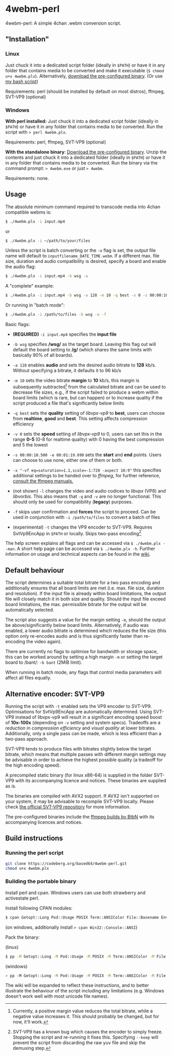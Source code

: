 # 4webm-perl

4webm-perl: A simple 4chan .webm conversion script.

## "Installation"

### Linux

Just chuck it into a dedicated script folder (ideally in `$PATH`) or have it in any folder that contains media to be converted and make it executable (`$ chmod u+x 4webm.plx`). Alternatively, [download the pre-configured binary](https://codeberg.org/based64/4webm-perl/releases). (Or use [my bash script](https://www.codeberg.org/based64/4webm "4webm-bash"))

Requirements: perl (should be installed by default on most distros), ffmpeg, SVT-VP9 (optional)

### Windows

**With perl installed:** Just chuck it into a dedicated script folder (ideally in `$PATH`) or have it in any folder that contains media to be converted. Run the script with `> perl 4webm.plx`.

Requirements: perl, ffmpeg, SVT-VP9 (optional)

**With the standalone binary**: [Download the pre-configured binary](https://codeberg.org/based64/4webm-perl/releases). Unzip the contents and just chuck it into a dedicated folder (ideally in `$PATH`) or have it in any folder that contains media to be converted. Run the binary via the command prompt: `> 4webm.exe` or just `> 4webm`.

Requirements: none.

## Usage

The absolute minimum command required to transcode media into 4chan compatible webms is:

```bash
$ ./4webm.plx -i input.mp4
```
or
```bash
$ ./4webm.plx -i ~/path/to/your/files
```
Unless the script is batch converting or the `-o` flag is set, the output file name will default to `inputfilename_DATE_TIME.webm`. If a different max. file size, duration and audio compatibility is desired, specify a board and enable the audio flag:

```bash
$ ./4webm.plx -i input.mp4 -b wsg -a
```
A "complete" example:

```bash
$ ./4webm.plx -i input.mp4 -b wsg -a 128 -m 10 -q best -v 0 -s 00:00:10.500 -e 00:01:19.690 -x "-vf eq=saturation=1.1,scale=-1:720 -aspect 16:9"
```

Or running in "batch mode":

```bash
$ ./4webm.plx -i /path/to/files -b wsg -a -f
```

Basic flags:
* **(REQUIRED)** `-i input.mp4` specifies the **input file**
* `-b wsg` specifies **/wsg/** as the target board. Leaving this flag out will default the board setting to **/g/** (which shares the same limits with basically 90% of all boards).
* `-a 128` enables **audio** and sets the desired audio bitrate to **128** kb/s. Without specifying a bitrate, it defaults it to 96 kb/s
* `-m 10` sets the video bitrate **margin** to **10** kb/s, this margin is subsequently subtracted[^1] from the calculated bitrate and can be used to decrease file sizes, e.g., if the script failed to produce a webm within board limits (which is rare, but can happen) or to increase quality if the script produced a file that's significantly below limits
* `-q best` sets the **quality** setting of *libvpx-vp9* to **best**, users can choose from **realtime**, **good** and **best**. This setting affects compression efficiency
* `-v 0` sets the **speed** setting of *libvpx-vp9* to 0, users can set this in the range **0-5** (0-8 for realtime quality) with 0 having the best compression and 5 the lowest
* `-s 00:00:10.500 -e 00:01:19.690` sets the **start** and **end** points. Users can choose to use none, either one of them or both.
* `-x "-vf eq=saturation=1.1,scale=-1:720 -aspect 16:9"` this specifies additional settings to be handed over to *ffmpeg*, for further reference, [consult the ffmpeg manuals.](https://trac.ffmpeg.org/wiki "ffmpeg documentation")

* (not shown) `-l` changes the video and audio codices to *libvpx* (VP8) and *libvorbis*. This also means that `-q` and `-v` are no longer functional. This should only be used for compatibility (**legacy**) purposes.

* `-f` skips user confirmation and **forces** the script to proceed. Can be used in conjunction with `-i /path/to/files` to convert a batch of files

* (experimental) `-t` changes the VP9 encoder to SVT-VP9. Requires SvtVp9EncApp in `$PATH` or locally. Skips two-pass encoding[^2]

The help screen explains all flags and can be accessed via `$ ./4webm.plx --man`. A short help page can be accessed via `$ ./4webm.plx -h`. Further information on usage and technical aspects can be found in the [wiki](https://codeberg.org/based64/4webm-perl/wiki/Home).

## Default behaviour

The script determines a suitable total bitrate for a two pass encoding and additionally ensures that all board limits are met (i.e. max. file size, duration and resolution). If the input file is already within board limitations, the output file will closely match it in both size and quality. Should the input file exceed board limitations, the max. permissible bitrate for the output will be automatically selected.

The script also suggests a value for the margin setting `-m`, should the output be above/significantly below board limits. Alternatively, if audio was enabled, a lower audio bitrate is determined which reduces the file size (this option only re-encodes audio and is thus significantly faster than re-encoding the video again). 

There are currently no flags to optimise for bandwidth or storage space, this can be worked around by setting a high margin `-m` or setting the target board to /bant/: `-b bant` (2MiB limit).

When running in batch mode, any flags that control media parameters will affect all files equally.

## Alternative encoder: SVT-VP9

Running the script with `-t` enabled sets the VP9 encoder to SVT-VP9. Optimisations for SvtVp9EncApp are automatically determined. Using SVT-VP9 instead of libvpx-vp9 will result in a significant encoding speed boost of **10x-100x** (depending on `-v` setting and system specs). Tradeoffs are a *reduction* in *compression efficiency* and *visual quality* at lower bitrates. Additionally, only a single pass can be made, which is less efficient than a two-pass approach.

SVT-VP9 tends to produce files with bitrates slightly below the target bitrate, which means that multiple passes with different margin settings may be advisable in order to achieve the highest possible quality (a tradeoff for the high encoding speed).

A precompiled static binary (for linux x86-64) is supplied in the folder SVT-VP9 with its accompanying licence and notices. These binaries are supplied as is.

The binaries are compiled with AVX2 support. If AVX2 isn't supported on your system, it may be advisable to recompile SVT-VP9 locally. Please check [the official SVT-VP9 repository](https://github.com/OpenVisualCloud/SVT-VP9) for more information.

The pre-configured binaries include the [ffmpeg builds by BtbN](https://github.com/BtbN/FFmpeg-Builds) with its accompanying licences and notices.

## Build instructions

### Running the perl script

```bash
git clone https://codeberg.org/based64/4webm-perl.git
chmod u+x 4webm.plx
```

### Building the portable binary

Install perl and cpan. Windows users can use both strawberry and activestate perl.

Install following CPAN modules:

```bash
$ cpan Getopt::Long Pod::Usage POSIX Term::ANSIColor File::Basename Env IPC::Run File::Copy PAR pp`
```

(on windows, additionally install `> cpan Win32::Console::ANSI`)

Pack the binary:

(linux)
```bash
$ pp -M Getopt::Long -M Pod::Usage -M POSIX -M Term::ANSIColor -M File::Basename -M Env -M IPC::Run -M File::Copy -a "usage.pod;script/usage.pod" -o 4webm 4webm.plx
```

(windows)
```bash
> pp -M Getopt::Long -M Pod::Usage -M POSIX -M Term::ANSIColor -M File::Basename -M Env -M IPC::Run -M File::Copy -M Win32::Console::ANSI -a "usage.pod;script\usage.pod" -o 4webm.exe 4webm.plx
```

The wiki will be expanded to reflect these instructions, and to better illustrate the behaviour of the script including any limitations (e.g. Windows doesn't work well with most unicode file names).

[^1]: Currently, a positive margin value reduces the total bitrate, while a negative value increases it. This should probably be changed, but for now, it'll work.

[^2]: SVT-VP9 has a known bug which causes the encoder to simply freeze. Stopping the script and re-running it fixes this. Specifying `--keep` will prevent the script from discarding the raw yuv file and skip the demuxing step.
